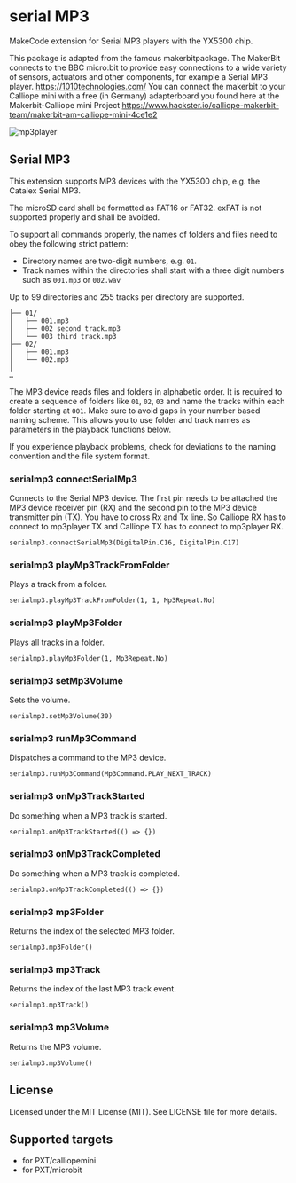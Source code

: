 
# serial MP3


MakeCode extension for Serial MP3 players with the YX5300 chip.

This package is adapted from the famous makerbitpackage. The MakerBit connects to the BBC micro:bit to provide easy connections to a wide variety of sensors, actuators and other components, for example a Serial MP3 player. https://1010technologies.com/
You can connect the makerbit to your Calliope mini with a free (in Germany) adapterboard you found here at the Makerbit-Calliope mini Project https://www.hackster.io/calliope-makerbit-team/makerbit-am-calliope-mini-4ce1e2

![mp3player](https://github.com/MKleinSB/pxt-serialmp3/raw/master/icon.png "serial mp3 player") 

## Serial MP3

This extension supports MP3 devices with the YX5300 chip, e.g. the Catalex Serial MP3.

The microSD card shall be formatted as FAT16 or FAT32. exFAT is not supported properly and shall be avoided.

To support all commands properly, the names of folders and files need to obey the following strict pattern:

- Directory names are two-digit numbers, e.g. `01`.
- Track names within the directories shall start with a three digit numbers such as `001.mp3` or `002.wav`

Up to 99 directories and 255 tracks per directory are supported.

```
├── 01/
│   ├── 001.mp3
│   ├── 002 second track.mp3
│   └── 003 third track.mp3
├── 02/
│   ├── 001.mp3
│   └── 002.mp3
│
…
```

The MP3 device reads files and folders in alphabetic order. It is required to create a sequence of folders like `01`, `02`, `03` and name the tracks within each folder starting at `001`. Make sure to avoid gaps in your number based naming scheme. This allows you to use folder and track names as parameters in the playback functions below.

If you experience playback problems, check for deviations to the naming convention and the file system format.

### serialmp3 connectSerialMp3

Connects to the Serial MP3 device. The first pin needs to be attached the MP3 device receiver pin (RX) and the second pin to the MP3 device transmitter pin (TX).
You have to cross Rx and Tx line. So Calliope RX has to connect to mp3player TX and Calliope TX has to connect to mp3player RX.

```sig
serialmp3.connectSerialMp3(DigitalPin.C16, DigitalPin.C17)
```

### serialmp3 playMp3TrackFromFolder

Plays a track from a folder.

```sig
serialmp3.playMp3TrackFromFolder(1, 1, Mp3Repeat.No)
```

### serialmp3 playMp3Folder

Plays all tracks in a folder.

```sig
serialmp3.playMp3Folder(1, Mp3Repeat.No)
```

### serialmp3 setMp3Volume

Sets the volume.

```sig
serialmp3.setMp3Volume(30)
```

### serialmp3 runMp3Command

Dispatches a command to the MP3 device.

```sig
serialmp3.runMp3Command(Mp3Command.PLAY_NEXT_TRACK)
```

### serialmp3 onMp3TrackStarted

Do something when a MP3 track is started.

```sig
serialmp3.onMp3TrackStarted(() => {})
```

### serialmp3 onMp3TrackCompleted

Do something when a MP3 track is completed.

```sig
serialmp3.onMp3TrackCompleted(() => {})
```

### serialmp3 mp3Folder

Returns the index of the selected MP3 folder.

```sig
serialmp3.mp3Folder()
```

### serialmp3 mp3Track

Returns the index of the last MP3 track event.

```sig
serialmp3.mp3Track()
```

### serialmp3 mp3Volume

Returns the MP3 volume.

```sig
serialmp3.mp3Volume()
```

## License

Licensed under the MIT License (MIT). See LICENSE file for more details.

## Supported targets

- for PXT/calliopemini
- for PXT/microbit
